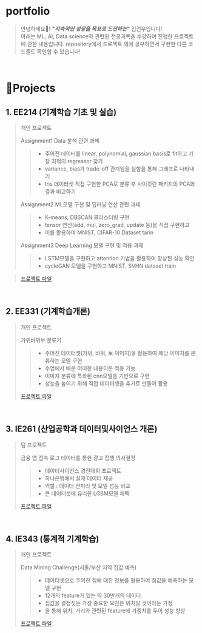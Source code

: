 # portfolio

> 안녕하세요👋! ***"지속적인 성장을 목표로 도전하는"*** 김건우입니다!  
> 아래는 ML, AI, Data science와 관련된 전공과목을 수강하며 진행한 프로젝트에 관한 내용입니다.
> repository에서 프로젝트 외에 공부하면서 구현한 다른 코드들도 확인할 수 있습니다!

<br />

# 📝Projects

## 1. EE214 (기계학습 기초 및 실습)
> 개인 프로젝트
>
> Assignment1
> Data 분석 관련 과제
>> - 주어진 데이터를 linear, polynomial, gaussian basis로 fit하고 가장 최적의 regressor 찾기
>> - variance, bias가 trade-off 관계임을 실험을 통해 그래프로 나타내기
>> - Iris 데이터셋 직접 구현한 PCA로 분류 후 사이킷런 패키지의 PCA와 결과 비교하기
>
> Assignment2
> ML모델 구현 및 딥러닝 연산 관련 과제
>> - K-means, DBSCAN 클러스터링 구현
>> - tensor 연산(add, mul, zero_grad, update 등)을 직접 구현하고
>> - 이를 활용하여 MNIST, CIFAR-10 Dataset tarin
>
> Assignment3
> Deep Learning 모델 구현 및 적용 과제
>> - LSTM모델을 구현하고 attention 기법을 활용하여 향상된 성능 확인
>> - cycleGAN 모델을 구현하고 MNIST, SVHN dataset train

> [프로젝트 파일](https://github.com/Kimgeonw00/EE214)

<br />

## 2. EE331 (기계학습개론)
> 개인 프로젝트
> 
> 가위바위보 분류기
>
>> - 주어진 데이터셋(가위, 바위, 보 이미지)을 활용하여 해당 이미지를 분류하는 모델 구현
>> - 수업에서 배운 어떠한 내용이든 적용 가능
>> - 이미지 분류에 특화된 cnn모델을 기반으로 구현
>> - 성능을 높이기 위해 직접 데이터셋을 추가로 만들어 활용
>
> [프로젝트 파일](https://github.com/Kimgeonw00/EE331/tree/main/Project_rock_scissor_paper_classification)

<br />

## 3. IE261 (산업공학과 데이터및사이언스 개론)
> 팀 프로젝트
>
> 금융 앱 접속 로그 데이터를 통한 광고 집행 의사결정
>
>> - 데이터사이언스 경진대회 프로젝트
>> - 하나은행에서 실제 데이터 제공
>> - 역할 : 데이터 전처리 및 모델 성능 비교
>> - 큰 데이터셋에 유리한 LGBM모델 채택
>
> [프로젝트 파일](https://github.com/Kimgeonw00/IE261/tree/main/Term_project)

<br />

## 4. IE343 (통계적 기계학습)
> 개인 프로젝트
> 
> Data Mining Challenge(서울/부산 지역 집값 예측)
>
>> - 데이터셋으로 주어진 집에 대한 정보를 활용하여 집값을 예측하는 모델 구현
>> - 12개의 feature가 있는 약 30만개의 데이터
>> - 집값을 결정짓는 가장 중요한 요인은 위치일 것이라는 가정
>> - 을 통해 위치, 거리와 관련된 feature에 가중치를 두어 성능 향상
>
> [프로젝트 파일](https://github.com/Kimgeonw00/IE343/tree/main/Kaggle_project)


<br />
<!--
## Hi there 👋
**Kimgeonw00/kimgeonw00** is a ✨ _special_ ✨ repository because its `README.md` (this file) appears on your GitHub profile.

Here are some ideas to get you started:

- 🔭 I’m currently working on ...
- 🌱 I’m currently learning ...
- 👯 I’m looking to collaborate on ...
- 🤔 I’m looking for help with ...
- 💬 Ask me about ...
- 📫 How to reach me: ...
- 😄 Pronouns: ...
- ⚡ Fun fact: ...
-->
